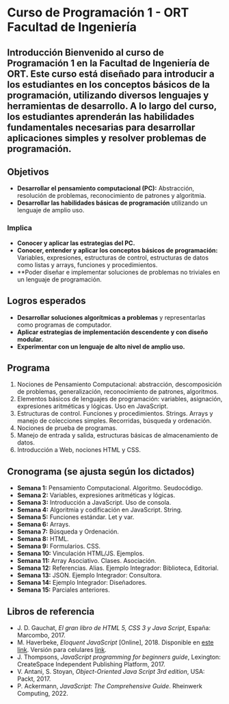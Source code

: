 # Curso de Programación 1 - ORT Facultad de Ingeniería 

## Introducción Bienvenido al curso de Programación 1 en la Facultad de Ingeniería de ORT. Este curso está diseñado para introducir a los estudiantes en los conceptos básicos de la programación, utilizando diversos lenguajes y herramientas de desarrollo. A lo largo del curso, los estudiantes aprenderán las habilidades fundamentales necesarias para desarrollar aplicaciones simples y resolver problemas de programación.

## Objetivos 
- **Desarrollar el pensamiento computacional (PC):** Abstracción, resolución de problemas, reconocimiento de patrones y algoritmia. 
- **Desarrollar las habilidades básicas de programación** utilizando un lenguaje de amplio uso. 

### Implica 
- **Conocer y aplicar las estrategias del PC.** 
- **Conocer, entender y aplicar los conceptos básicos de programación:** Variables, expresiones, estructuras de control, estructuras de datos como listas y arrays, funciones y procedimientos. 
- **Poder diseñar e implementar soluciones de problemas no triviales en un lenguaje de programación.

## Logros esperados 
- **Desarrollar soluciones algorítmicas a problemas** y representarlas como programas de computador. 
- **Aplicar estrategias de implementación descendente y con diseño modular.** 
- **Experimentar con un lenguaje de alto nivel de amplio uso.**

## Programa 
1. Nociones de Pensamiento Computacional: abstracción, descomposición de problemas, generalización, reconocimiento de patrones, algoritmos. 
2. Elementos básicos de lenguajes de programación: variables, asignación, expresiones aritméticas y lógicas. Uso en JavaScript. 
3. Estructuras de control. Funciones y procedimientos. Strings. Arrays y manejo de colecciones simples. Recorridas, búsqueda y ordenación. 
4. Nociones de prueba de programas. 
5. Manejo de entrada y salida, estructuras básicas de almacenamiento de datos. 
6. Introducción a Web, nociones HTML y CSS. 

## Cronograma (se ajusta según los dictados) 
- **Semana 1:** Pensamiento Computacional. Algoritmo. Seudocódigo. 
- **Semana 2:** Variables, expresiones aritméticas y lógicas. 
- **Semana 3:** Introducción a JavaScript. Uso de consola. 
- **Semana 4:** Algoritmia y codificación en JavaScript. String. 
- **Semana 5:** Funciones estándar. Let y var. 
- **Semana 6:** Arrays. 
- **Semana 7:** Búsqueda y Ordenación. 
- **Semana 8:** HTML. 
- **Semana 9:** Formularios. CSS. 
- **Semana 10:** Vinculación HTML/JS. Ejemplos. 
- **Semana 11:** Array Asociativo. Clases. Asociación. 
- **Semana 12:** Referencias. Alias. Ejemplo Integrador: Biblioteca, Editorial. 
- **Semana 13:** JSON. Ejemplo Integrador: Consultora. 
- **Semana 14:** Ejemplo Integrador: Diseñadores. 
- **Semana 15:** Parciales anteriores.

## Libros de referencia 
- J. D. Gauchat, *El gran libro de HTML 5, CSS 3 y Java Script*, España: Marcombo, 2017. 
- M. Haverbeke, *Eloquent JavaScript* [Online], 2018. Disponible en [este link](https://eloquentjavascript.net/). Versión para celulares [link](https://eloquentjavascript.net/mobile/). 
- J. Thompsons, *JavaScript programming for beginners guide*, Lexington: CreateSpace Independent Publishing Platform, 2017. 
- V. Antani, S. Stoyan, *Object-Oriented Java Script 3rd edition*, USA: Packt, 2017. 
- P. Ackermann, *JavaScript: The Comprehensive Guide*. Rheinwerk Computing, 2022.